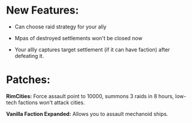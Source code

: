 # New Features:
- Can choose raid strategy for your ally

- Mpas of destroyed settlements won't be closed now

- Your allly captures target settlement (if it can have faction) after defeating it.

# Patches:
**RimCities:** Force assault point to 10000, summons 3 raids in 8 hours, low-tech factions won't attack cities.

**Vanilla Faction Expanded:** Allows you to assault mechanoid ships.
